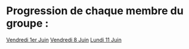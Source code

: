 # Progression de chaque membre du groupe :

[Vendredi 1er Juin](https://github.com/AzariasB/Grace/blob/master/progression/Vendredi1.md)
[Vendredi 8 Juin](https://github.com/AzariasB/Grace/blob/master/progression/Vendredi8.md)
[Lundi 11 Juin](https://github.com/AzariasB/Grace/blob/master/progression/Lundi11.md)